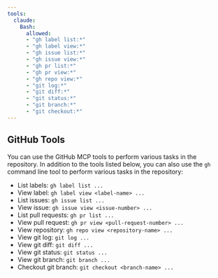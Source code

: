 ```yaml
---
tools:
  claude:
    Bash: 
      allowed:
      - "gh label list:*"
      - "gh label view:*"
      - "gh issue list:*"
      - "gh issue view:*"
      - "gh pr list:*"
      - "gh pr view:*"
      - "gh repo view:*"
      - "git log:*"
      - "git diff:*"
      - "git status:*"
      - "git branch:*"
      - "git checkout:*"
---
```


## GitHub Tools

You can use the GitHub MCP tools to perform various tasks in the repository. In addition to the tools listed below, you can also use the `gh` command line tool to perform various tasks in the repository:

- List labels: `gh label list ...`
- View label: `gh label view <label-name> ...`
- List issues: `gh issue list ...`
- View issue: `gh issue view <issue-number> ...`
- List pull requests: `gh pr list ...`
- View pull request: `gh pr view <pull-request-number> ...`
- View repository: `gh repo view <repository-name> ...`
- View git log: `git log ...`
- View git diff: `git diff ...`
- View git status: `git status ...`
- View git branch: `git branch ...`
- Checkout git branch: `git checkout <branch-name> ...`

